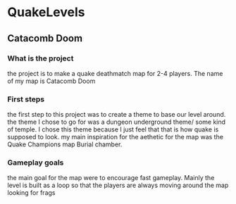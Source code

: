 # QuakeLevels
## Catacomb Doom
### What is the project
the project is to make a quake deathmatch map for 2-4 players. The name of my map is Catacomb Doom
### First steps
the first step to this project was to create a theme to base our level around. the theme I chose to go for was a dungeon underground theme/ some kind of temple. I chose this theme because I just feel that that is how quake is supposed to look.
my main inspiration for the aethetic for the map was the Quake Champions map Burial chamber. 
### Gameplay goals
the main goal for the map were to encourage fast gameplay. Mainly the level is built as a loop so that the players are always moving around the map looking for frags
